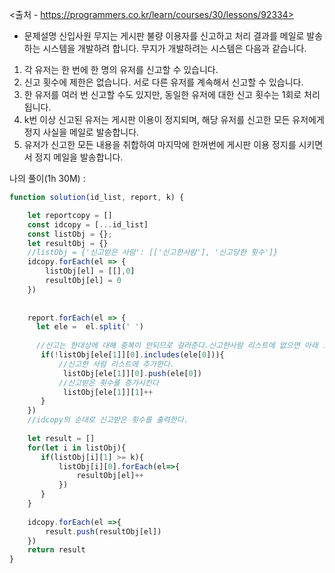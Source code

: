 <출처 - https://programmers.co.kr/learn/courses/30/lessons/92334>
- 문제설명
신입사원 무지는 게시판 불량 이용자를 신고하고 처리 결과를 메일로 발송하는 시스템을 개발하려 합니다. 무지가 개발하려는 시스템은 다음과 같습니다.

1. 각 유저는 한 번에 한 명의 유저를 신고할 수 있습니다.
2. 신고 횟수에 제한은 없습니다. 서로 다른 유저를 계속해서 신고할 수 있습니다.
3. 한 유저를 여러 번 신고할 수도 있지만, 동일한 유저에 대한 신고 횟수는 1회로 처리됩니다.
4. k번 이상 신고된 유저는 게시판 이용이 정지되며, 해당 유저를 신고한 모든 유저에게 정지 사실을 메일로 발송합니다.
5. 유저가 신고한 모든 내용을 취합하여 마지막에 한꺼번에 게시판 이용 정지를 시키면서 정지 메일을 발송합니다.


나의 풀이(1h 30M) :
```js
function solution(id_list, report, k) {

    let reportcopy = []
    const idcopy = [...id_list]
    const listObj = {};
    let resultObj = {}
    //listObj = {'신고받은 사람': [['신고한사람'], '신고당한 횟수']}
    idcopy.forEach(el => {
        listObj[el] = [[],0]
        resultObj[el] = 0
    })
    
   
    report.forEach(el => {
      let ele =  el.split(' ')
      
      //신고는 한대상에 대해 중복이 안되므로 걸러준다.신고한사람 리스트에 없으면 아래 코드를 돌린다.
       if(!listObj[ele[1]][0].includes(ele[0])){
           //신고한 사람 리스트에 추가한다.
            listObj[ele[1]][0].push(ele[0])
           //신고받은 횟수를 증가시킨다
            listObj[ele[1]][1]++
       }
    })
    //idcopy의 순대로 신고받은 횟수를 출력한다.
    
    let result = []
    for(let i in listObj){
       if(listObj[i][1] >= k){
           listObj[i][0].forEach(el=>{
               resultObj[el]++
           })
       }
    }   
    
    idcopy.forEach(el =>{
        result.push(resultObj[el])
    })
    return result
}    
```
